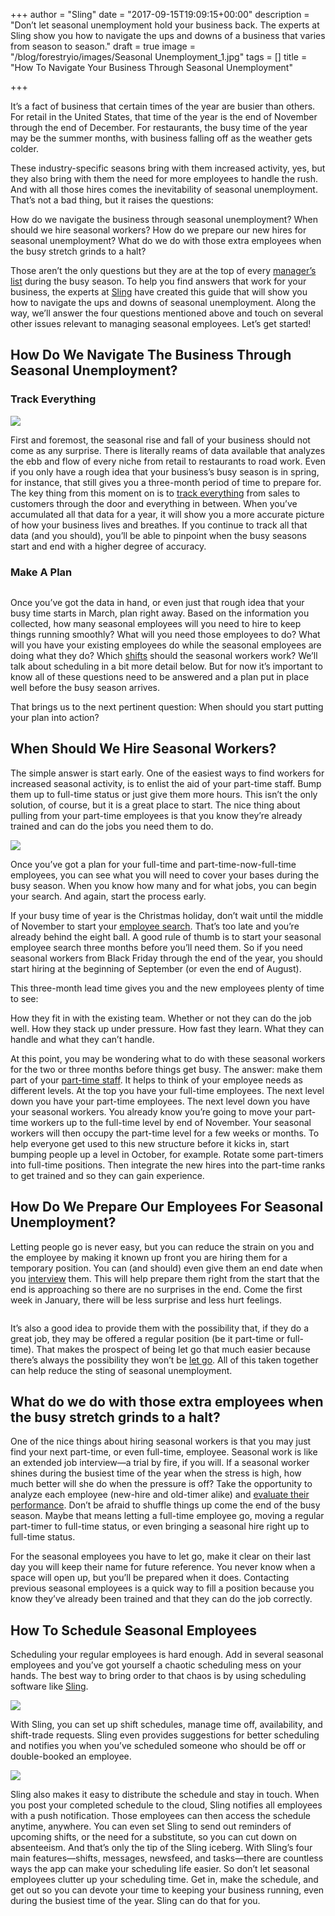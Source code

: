 +++
author = "Sling"
date = "2017-09-15T19:09:15+00:00"
description = "Don’t let seasonal unemployment hold your business back. The experts at Sling show you how to navigate the ups and downs of a business that varies from season to season."
draft = true
image = "/blog/forestryio/images/Seasonal Unemployment_1.jpg"
tags = []
title = "How To Navigate Your Business Through Seasonal Unemployment"

+++


It’s a fact of business that certain times of the year are busier than others. For retail in the United States, that time of the year is the end of November through the end of December. For restaurants, the busy time of the year may be the summer months, with business falling off as the weather gets colder.

These industry-specific seasons bring with them increased activity, yes, but they also bring with them the need for more employees to handle the rush. And with all those hires comes the inevitability of seasonal unemployment. That’s not a bad thing, but it raises the questions:

How do we navigate the business through seasonal unemployment?
When should we hire seasonal workers?
How do we prepare our new hires for seasonal unemployment?
What do we do with those extra employees when the busy stretch grinds to a halt?

Those aren’t the only questions but they are at the top of every [manager’s list](https://getsling.com/blog/post/no-call-no-show/) during the busy season. To help you find answers that work for your business, the experts at [Sling](https://getsling.com/) have created this guide that will show you how to navigate the ups and downs of seasonal unemployment. Along the way, we’ll answer the four questions mentioned above and touch on several other issues relevant to managing seasonal employees. Let’s get started!

## How Do We Navigate The Business Through Seasonal Unemployment?

### Track Everything

<img src="/blog/forestryio/images/Seasonal%20Unemployment_7.jpg" class=" forestry--none forestry--none" style="float: none;">

First and foremost, the seasonal rise and fall of your business should not come as any surprise. There is literally reams of data available that analyzes the ebb and flow of every niche from retail to restaurants to road work. Even if you only have a rough idea that your business’s busy season is in spring, for instance, that still gives you a three-month period of time to prepare for. The key thing from this moment on is to [track everything](https://getsling.com/blog/post/effective-leaders/) from sales to customers through the door and everything in between. When you’ve accumulated all that data for a year, it will show you a more accurate picture of how your business lives and breathes. If you continue to track all that data (and you should), you’ll be able to pinpoint when the busy seasons start and end with a higher degree of accuracy.

### Make A Plan

<img src="/blog/forestryio/images/Seasonal%20Unemployment_2.jpg" alt="" class=" forestry--none" style="float: none;">

Once you’ve got the data in hand, or even just that rough idea that your busy time starts in March, plan right away. Based on the information you collected, how many seasonal employees will you need to hire to keep things running smoothly? What will you need those employees to do? What will you have your existing employees do while the seasonal employees are doing what they do? Which [shifts](https://getsling.com/blog/post/rotating-shift/) should the seasonal workers work? We’ll talk about scheduling in a bit more detail below. But for now it’s important to know all of these questions need to be answered and a plan put in place well before the busy season arrives.

That brings us to the next pertinent question: When should you start putting your plan into action?

## When Should We Hire Seasonal Workers?

The simple answer is start early. One of the easiest ways to find workers for increased seasonal activity, is to enlist the aid of your part-time staff. Bump them up to full-time status or just give them more hours. This isn’t the only solution, of course, but it is a great place to start. The nice thing about pulling from your part-time employees is that you know they’re already trained and can do the jobs you need them to do.

<img src="/blog/forestryio/images/Seasonal%20Unemployment_4.png" class=" forestry--none forestry--none" style="float: none;">

Once you’ve got a plan for your full-time and part-time-now-full-time employees, you can see what you will need to cover your bases during the busy season. When you know how many and for what jobs, you can begin your search. And again, start the process early.

If your busy time of year is the Christmas holiday, don’t wait until the middle of November to start your [employee search](https://getsling.com/blog/post/find-employees/). That’s too late and you’re already behind the eight ball. A good rule of thumb is to start your seasonal employee search three months before you’ll need them. So if you need seasonal workers from Black Friday through the end of the year, you should start hiring at the beginning of September (or even the end of August).

This three-month lead time gives you and the new employees plenty of time to see:

How they fit in with the existing team.
Whether or not they can do the job well.
How they stack up under pressure.
How fast they learn.
What they can handle and what they can’t handle.

At this point, you may be wondering what to do with these seasonal workers for the two or three months before things get busy. The answer: make them part of your [part-time staff](https://getsling.com/blog/post/how-do-i-keep-my-employees-longer/). It helps to think of your employee needs as different levels. At the top you have your full-time employees. The next level down you have your part-time employees. The next level down you have your seasonal workers. You already know you’re going to move your part-time workers up to the full-time level by end of November. Your seasonal workers will then occupy the part-time level for a few weeks or months. To help everyone get used to this new structure before it kicks in, start bumping people up a level in October, for example. Rotate some part-timers into full-time positions. Then integrate the new hires into the part-time ranks to get trained and so they can gain experience.

## How Do We Prepare Our Employees For Seasonal Unemployment?

Letting people go is never easy, but you can reduce the strain on you and the employee by making it known up front you are hiring them for a temporary position. You can (and should) even give them an end date when you [interview](https://getsling.com/blog/post/restaurant-interview-questions/) them. This will help prepare them right from the start that the end is approaching so there are no surprises in the end. Come the first week in January, there will be less surprise and less hurt feelings.

<img src="/blog/forestryio/images/Screen%20Shot%202017-09-15%20at%203.16.04%20PM.png" alt="" class=" forestry--none" style="float: none;">

It’s also a good idea to provide them with the possibility that, if they do a great job, they may be offered a regular position (be it part-time or full-time). That makes the prospect of being let go that much easier because there’s always the possibility they won’t be [let go](https://getsling.com/blog/post/exit-interview-questions/). All of this taken together can help reduce the sting of seasonal unemployment.

## What do we do with those extra employees when the busy stretch grinds to a halt?

One of the nice things about hiring seasonal workers is that you may just find your next part-time, or even full-time, employee. Seasonal work is like an extended job interview—a trial by fire, if you will. If a seasonal worker shines during the busiest time of the year when the stress is high, how much better will she do when the pressure is off? Take the opportunity to analyze each employee (new-hire and old-timer alike) and [evaluate their performance](https://getsling.com/blog/post/employee-engagement-ideas/). Don’t be afraid to shuffle things up come the end of the busy season. Maybe that means letting a full-time employee go,  moving a regular part-timer to full-time status, or even bringing a seasonal hire right up to full-time status.

For the seasonal employees you have to let go, make it clear on their last day  you will keep their name for future reference. You never know when a space will open up, but you’ll be prepared when it does. Contacting previous seasonal employees is a quick way to fill a position because you know they’ve already been trained and that they can do the job correctly.

## How To Schedule Seasonal Employees

Scheduling your regular employees is hard enough. Add in several seasonal employees and you’ve got yourself a chaotic scheduling mess on your hands. The best way to bring order to that chaos is by using scheduling software like [Sling](https://getsling.com/).

<img src="/blog/forestryio/images/Seasonal%20Unemployment_5.png" class=" forestry--none" style="float: none;">

With Sling, you can set up shift schedules, manage time off, availability, and shift-trade requests. Sling even provides suggestions for better scheduling and notifies you when you’ve scheduled someone who should be off or double-booked an employee.

<img src="/blog/forestryio/images/Seasonal%20Unemployment_3.png" class=" forestry--none forestry--none" style="float: none;">

Sling also makes it easy to distribute the schedule and stay in touch. When you post your completed schedule to the cloud, Sling notifies all employees with a push notification. Those employees can then access the schedule anytime, anywhere. You can even set Sling to send out reminders of upcoming shifts, or the need for a substitute, so you can cut down on absenteeism. And that’s only the tip of the Sling iceberg. With Sling’s four main features—shifts, messages, newsfeed, and tasks—there are countless ways the app can make your scheduling life easier. So don’t let seasonal employees clutter up your scheduling time. Get in, make the schedule, and get out so you can devote your time to keeping your business running, even during the busiest time of the year. Sling can do that for you.

